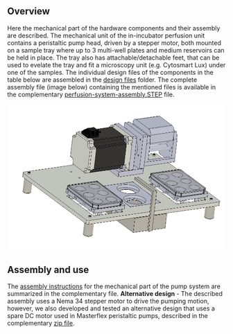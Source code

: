 ## Overview
Here the mechanical part of the hardware components and their assembly are described. The mechanical unit of the in-incubator perfusion unit contains a peristaltic pump head, driven by a stepper motor, both mounted on a sample tray where up to 3 multi-well plates and medium reservoirs can be held in place. The tray also has attachable/detachable feet, that can be used to evelate the tray and fit a microscopy unit (e.g. Cytosmart Lux) under one of the samples. The individual design files of the components in the table below are assembled in the [design files](https://github.com/IRNAS/newharvest-incubator-perfusion/tree/main/hardware/design%20files) folder. The complete assembly file (image below) containing the mentioned files is available in the complementary [perfusion-system-assembly.STEP](https://github.com/IRNAS/newharvest-incubator-perfusion/blob/main/hardware/perfusion-system-assembly.STEP) file.

![assembly](https://github.com/IRNAS/newharvest-incubator-perfusion/blob/main/hardware/assembly-v1.jpg)

## Assembly and use
The [assembly instructions](https://github.com/IRNAS/newharvest-incubator-perfusion/blob/main/hardware/mechanics-assembly-instructions.pdf) for the mechanical part of the pump system are summarized in the complementary file. **Alternative design** - The described assembly uses a Nema 34 stepper motor to drive the pumping motion, however, we also developed and tested an alternative design that uses a spare DC motor used in Masterflex peristaltic pumps, described in the complementary [zip file](https://github.com/IRNAS/newharvest-incubator-perfusion/blob/main/hardware/NewHarvest_perfusion-system_alt.zip).
